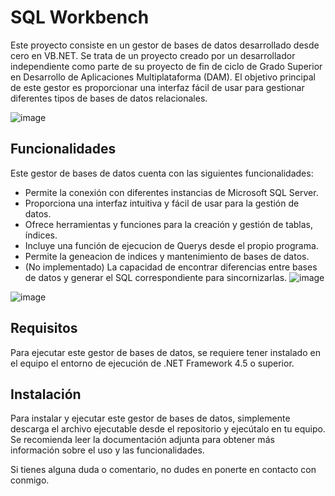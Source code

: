# SQL Workbench

Este proyecto consiste en un gestor de bases de datos desarrollado desde cero en VB.NET. Se trata de un proyecto creado por un desarrollador independiente como parte de su proyecto de fin de ciclo de Grado Superior en Desarrollo de Aplicaciones Multiplataforma (DAM). El objetivo principal de este gestor es proporcionar una interfaz fácil de usar para gestionar diferentes tipos de bases de datos relacionales.


![image](https://github.com/carlos1798/SQLServerWorkbench/assets/24571992/da0ba14f-5ba0-413f-9476-f80eda49bddb)

## Funcionalidades

Este gestor de bases de datos cuenta con las siguientes funcionalidades:

- Permite la conexión con diferentes instancias de Microsoft SQL Server.
- Proporciona una interfaz intuitiva y fácil de usar para la gestión de datos.
- Ofrece herramientas y funciones para la creación y gestión de tablas, índices.
- Incluye una función de ejecucion de Querys desde el propio programa.
- Permite la geneacion de indices y mantenimiento de bases de datos.
- (No implementado) La capacidad de encontrar diferencias entre bases de datos y generar el SQL correspondiente para sincornizarlas.
![image](https://github.com/carlos1798/SQLServerWorkbench/assets/24571992/295a4291-0201-4ae0-9d76-8dfd2a0206f4)

![image](https://github.com/carlos1798/SQLServerWorkbench/assets/24571992/9204a6f1-d001-47d2-b83f-2d210584c58f)



## Requisitos

Para ejecutar este gestor de bases de datos, se requiere tener instalado en el equipo el entorno de ejecución de .NET Framework 4.5 o superior.

## Instalación

Para instalar y ejecutar este gestor de bases de datos, simplemente descarga el archivo ejecutable desde el repositorio y ejecútalo en tu equipo. Se recomienda leer la documentación adjunta para obtener más información sobre el uso y las funcionalidades.

 Si tienes alguna duda o comentario, no dudes en ponerte en contacto con conmigo.


